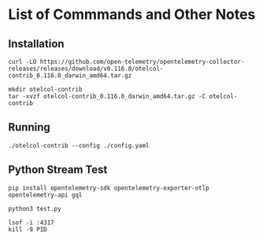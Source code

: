 # List of Commmands and Other Notes

## Installation

```
curl -LO https://github.com/open-telemetry/opentelemetry-collector-releases/releases/download/v0.116.0/otelcol-contrib_0.116.0_darwin_amd64.tar.gz

mkdir otelcol-contrib
tar -xvzf otelcol-contrib_0.116.0_darwin_amd64.tar.gz -C otelcol-contrib

```

## Running

```
./otelcol-contrib --config ./config.yaml
```

## Python Stream Test

```
pip install opentelemetry-sdk opentelemetry-exporter-otlp opentelemetry-api gql

```

```
python3 test.py
```


```
lsof -i :4317
kill -9 PID
```